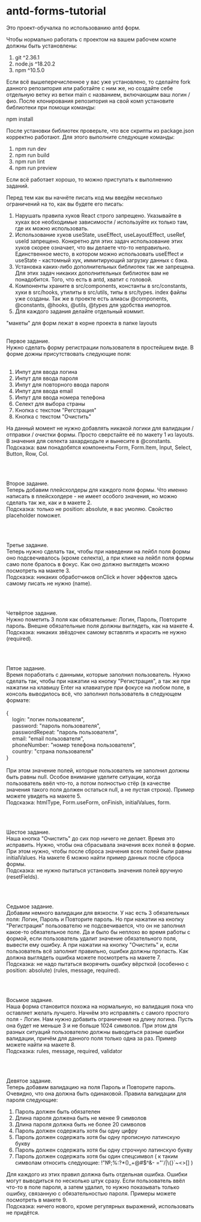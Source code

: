 # antd-forms-tutorial

Это проект-обучалка по использованию antd форм.

Чтобы нормально работать с проектом на вашем рабочем компе должны быть установлены:

1. git ^2.36.1
2. node.js ^18.20.2
3. npm ^10.5.0

Если всё вышеперечисленное у вас уже установлено, то сделайте fork данного репозитория или работайте с ним же, но создайте себе отдельную ветку из ветки main с названием, включающим ваш логин / фио. После клонирования репозитория на свой комп установите библиотеки при помощи команды:

npm install

После установки библиотек проверьте, что все скрипты из package.json корректно работают. Для этого выполните следующие команды:

1. npm run dev
2. npm run build
3. npm run lint
4. npm run preview

Если всё работает хорошо, то можно приступать к выполнению заданий.

Перед тем как вы начнёте писать код мы введём несколько ограничений на то, как вы будете его писать:

1. Нарушать правила хуков React строго запрещено. Указывайте в хуках все необходимые зависимости / используйте их только там, где их можно использовать.
2. Использование хуков useState, useEffect, useLayoutEffect, useRef, useId запрещено. Конкретно для этих задач использование этих хуков скорее означает, что вы делаете что-то неправильно. Единственное место, в котором можно использовать useEffect и useState - кастомный хук, иммитирующий загрузку данных с бэка.
3. Установка каких-либо дополнительных библиотек так же запрещена. Для этих задач никаких дополнительных библиотек вам не понадобится. Того, что есть в antd, хватит с головой.
4. Компоненты храните в src/components, константы в src/constants, хуки в src/hooks, утилиты в src/utils, типы в src/types. index файлы уже созданы. Так же в проекте есть алиасы @components, @constants, @hooks, @utils, @types для удобства импортов.
5. Для каждого задания делайте отдельный коммит.

"макеты" для форм лежат в корне проекта в папке layouts

<br>
Первое задание.
<br>
Нужно сделать форму регистрации пользователя в простейшем виде. В форме дожны присутствовать следующие поля:
<br>
<br>

1. Инпут для ввода логина
2. Инпут для ввода пароля
3. Инпут для повторного ввода пароля
4. Инпут для ввода email
5. Инпут для ввода номера телефона
6. Селект для выбора страны
7. Кнопка с текстом "Регстрация"
8. Кнопка с текстом "Очистить"

На данный момент не нужно добавлять никакой логики для валидации / отправки / очистки формы. Просто сверстайте её по макету 1 из layouts. В значения для селекта захардкодьте и вынесите в @constants.
<br>
Подсказка: вам понадобятся компоненты Form, Form.Item, Input, Select, Button, Row, Col.

<br>
<br>

Второе задание.
<br>
Теперь добавим плейсхолдеры для каждого поля формы. Что именно написать в плейсхолдере - не имеет особого значения, но можно сделать так же, как и в макете 2.
<br>
Подсказка: только не position: absolute, я вас умоляю. Свойство placeholder поможет.

<br>
<br>

Третье задание.
<br>
Теперь нужно сделать так, чтобы при наведении на лейбл поля формы оно подсвечивалось (кроме селекта), а при клике на лейбл поля формы само поле бралось в фокус. Как оно должно выглядеть можно посмотреть на макете 3.
<br>
Подсказка: никаких обработчиков onClick и hover эффектов здесь самому писать не нужно (name).

<br>
<br>

Четвёртое задание.
<br>
Нужно пометить 3 поля как обязательные: Логин, Пароль, Повторите пароль. Внешне обязательные поля должны выглядеть, как на макете 4.
<br>
Подсказка: никаких звёздочек самому вставлять и красить не нужно (required).

<br>
<br>

Пятое задание.
<br>
Время поработать с данными, которые заполнил пользователь. Нужно сделать так, чтобы при нажатии на кнопку "Регистрация", а так же при нажатии на клавишу Enter на клавиатуре при фокусе на любом поле, в консоль выводилось всё, что заполнил пользователь в следующем формате:
<br>
<br>
{
<br>
&nbsp;&nbsp;&nbsp;&nbsp;login: "логин пользователя",
<br>
&nbsp;&nbsp;&nbsp;&nbsp;password: "пароль пользователя",
<br>
&nbsp;&nbsp;&nbsp;&nbsp;passwordRepeat: "пароль пользователя",
<br>
&nbsp;&nbsp;&nbsp;&nbsp;email: "email пользователя",
<br>
&nbsp;&nbsp;&nbsp;&nbsp;phoneNumber: "номер телефона пользователя",
<br>
&nbsp;&nbsp;&nbsp;&nbsp;country: "страна пользователя"
<br>
}
<br>
<br>
При этом значение полей, которые пользователь не заполнил должны быть равны null. Особое внимание уделите ситуации, когда пользователь ввёл что-то, а потом полностью стёр (в качестве значения такого поля должен остаться null, а не пустая строка). Пример можете увидеть на макете 5.
<br>
Подсказка: htmlType, Form.useForm, onFinish, initialValues, form.

<br>
<br>

Шестое задание.
<br>
Наша кнопка "Очистить" до сих пор ничего не делает. Время это исправить. Нужно, чтобы она сбрасывала значения всех полей в форме. При этом нужно, чтобы после сброса значения всех полей были равны initialValues. На макете 6 можно найти пример данных после сброса формы.
<br>
Подсказка: не нужно пытаться установить значения полей вручную (resetFields).

<br>
<br>

Седьмое задание.
<br>
Добавим немного валидации для вязкости. У нас есть 3 обязательных поля: Логин, Пароль и Повторите пароль. Но при нажатии на кнопку "Регистрация" пользователю не подсвечивается, что он не заполнил какое-то обязательное поле. Да и было бы неплохо во время работы с формой, если пользователь удалит значение обязательного поля, вывести ему ошибку. А при нажатии на кнопку "Очистить" и, если пользователь всё заполнит правильно, ошибки должны пропасть. Как должна выглядеть ошибка можете посмотреть на макете 7.
<br>
Подсказка: не надо пытаться вкорячить ошибку вёрсткой (особенно с position: absolute) (rules, message, required).

<br>
<br>

Восьмое задание.
<br>
Наша форма становится похожа на нормальную, но валидация пока что оставляет желать лучшего. Начнём это исправлять с самого простого поля - Логин. Нам нужно добавить ограничение на длину логина. Пусть она будет не меньше 3 и не больше 1024 символов. При этом для разных ситуаций пользователю должны выводиться разные ошибки валидации, причём для данного поля только одна за раз. Пример можете найти на макете 8.
<br>
Подсказка: rules, message, required, validator

<br>
<br>

Девятое задание.
<br>
Теперь добавим валидацию на поля Пароль и Повторите пароль. Очевидно, что она должна быть одинаковой. Правила валидации для пароля следующие:

1. Пароль должен быть обязателен
2. Длина пароля должена быть не менее 9 символов
3. Длина пароля должна быть не более 20 символов
4. Пароль должен содержать хотя бы одну цифру
5. Пароль должен содержать хотя бы одну прописную латинскую букву
6. Пароль должен содержать хотя бы одну строчную латинскую букву
7. Пароль должен содержать хотя бы один спецсимвол ( к таким символам относить следующие: !"№;%:?\*()\_+@#$^&- ="'/|\\{}`~<>[] )

Для каждого из этих правил должна быть отдельная ошибка. Ошибки могут выводиться по несколько штук сразу. Если пользователь ввёл что-то в поле пароля, а затем удалил, то нужно показывать только ошибку, связанную с обязательностью пароля. Примеры можете посмотреть в макете 9.
<br>
Подсказка: ничего нового, кроме регулярных выражений, использовать не придётся.

